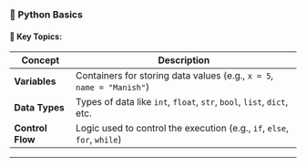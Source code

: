 ### **📌 Python Basics**

#### 🧠 Key Topics:

| Concept          | Description                                                              |
| ---------------- | ------------------------------------------------------------------------ |
| **Variables**    | Containers for storing data values (e.g., `x = 5`, `name = "Manish"`)    |
| **Data Types**   | Types of data like `int`, `float`, `str`, `bool`, `list`, `dict`, etc.   |
| **Control Flow** | Logic used to control the execution (e.g., `if`, `else`, `for`, `while`) |

---